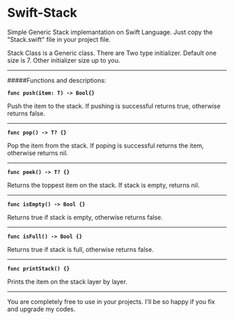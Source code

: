 Swift-Stack
===========

Simple Generic Stack implemantation on Swift Language. Just copy the "Stack.swift" file  in your project file.

Stack Class is a Generic class. There are Two type initializer. Default one size is 7. Other initializer size up to you.
<hr>
#####Functions and descriptions:
<p><code><b>func push(item: T) -> Bool{}</b></code></p>
Push the item to the stack. If pushing is successful returns true, otherwise returns false.<br>
<hr>
<p><code><b>func pop() -> T? {}</b></code></p>
Pop the item from the stack. If poping is successful returns the item, otherwise returns nil.<br>
<hr>
<p><code><b>func peek() -> T? {}</b></code></p>
Returns the toppest item on the stack. If stack is empty, returns nil.<br>
<hr>
<p><code><b>func isEmpty() -> Bool {}</b></code></p>
Returns true if stack is empty, otherwise returns false.<br>
<hr>
<p><code><b>func isFull() -> Bool {}</b></code></p>
Returns true if stack is full, otherwise returns false.<br>
<hr>
<p><code><b>func printStack() {}</b></code></p>
Prints the item on the stack layer by layer.
<hr>
You are completely free to use in your projects. I'll be so happy if you fix and upgrade my codes.
